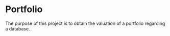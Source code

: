 # Portfolio
The purpose of this project is to obtain the valuation of a portfolio regarding a database.

